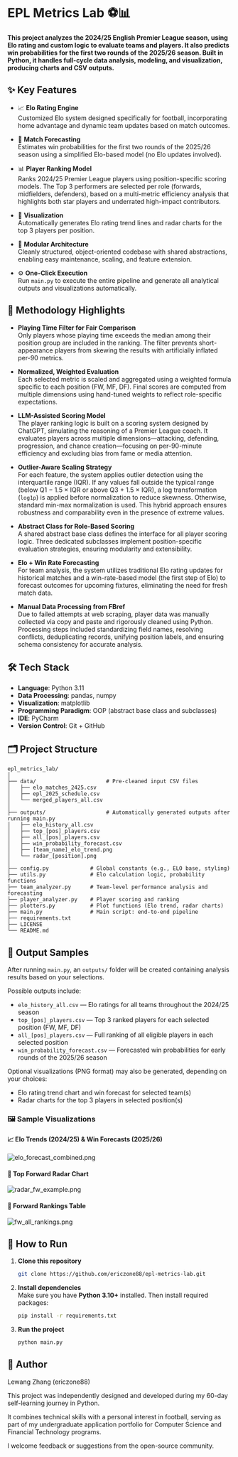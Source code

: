 # EPL Metrics Lab ⚽📊
**This project analyzes the 2024/25 English Premier League season, using Elo rating and custom logic to evaluate teams and players. It also predicts win probabilities for the first two rounds of the 2025/26 season. Built in Python, it handles full-cycle data analysis, modeling, and visualization, producing charts and CSV outputs.**


## ✨ Key Features

- 📈 **Elo Rating Engine**  
  Customized Elo system designed specifically for football, incorporating home advantage and dynamic team updates based on match outcomes.

- 📍 **Match Forecasting**  
  Estimates win probabilities for the first two rounds of the 2025/26 season using a simplified Elo-based model (no Elo updates involved).

- 📊 **Player Ranking Model**  
  Ranks 2024/25 Premier League players using position-specific scoring models. The Top 3 performers are selected per role (forwards, midfielders, defenders), based on a multi-metric efficiency analysis that highlights both star players and underrated high-impact contributors.

- 📎 **Visualization**  
  Automatically generates Elo rating trend lines and radar charts for the top 3 players per position.

- 🧠 **Modular Architecture**  
  Cleanly structured, object-oriented codebase with shared abstractions, enabling easy maintenance, scaling, and feature extension.

- ⚙️ **One-Click Execution**  
  Run `main.py` to execute the entire pipeline and generate all analytical outputs and visualizations automatically.


## 🧰 Methodology Highlights

- **Playing Time Filter for Fair Comparison**  
  Only players whose playing time exceeds the median among their position group are included in the ranking. The filter prevents short-appearance players from skewing the results with artificially inflated per-90 metrics.

- **Normalized, Weighted Evaluation**  
  Each selected metric is scaled and aggregated using a weighted formula specific to each position (FW, MF, DF). Final scores are computed from multiple dimensions using hand-tuned weights to reflect role-specific expectations.

- **LLM-Assisted Scoring Model**  
  The player ranking logic is built on a scoring system designed by ChatGPT, simulating the reasoning of a Premier League coach. It evaluates players across multiple dimensions—attacking, defending, progression, and chance creation—focusing on per-90-minute efficiency and excluding bias from fame or media attention.

- **Outlier-Aware Scaling Strategy**  
  For each feature, the system applies outlier detection using the interquartile range (IQR). If any values fall outside the typical range (below Q1 − 1.5 × IQR or above Q3 + 1.5 × IQR), a log transformation (`log1p`) is applied before normalization to reduce skewness. Otherwise, standard min-max normalization is used. This hybrid approach ensures robustness and comparability even in the presence of extreme values.

- **Abstract Class for Role-Based Scoring**  
  A shared abstract base class defines the interface for all player scoring logic. Three dedicated subclasses implement position-specific evaluation strategies, ensuring modularity and extensibility.

- **Elo + Win Rate Forecasting**  
For team analysis, the system utilizes traditional Elo rating updates for historical matches and a win-rate-based model (the first step of Elo) to forecast outcomes for upcoming fixtures, eliminating the need for fresh match data.

- **Manual Data Processing from FBref**  
  Due to failed attempts at web scraping, player data was manually collected via copy and paste and rigorously cleaned using Python. Processing steps included standardizing field names, resolving conflicts, deduplicating records, unifying position labels, and ensuring schema consistency for accurate analysis.


## 🛠 Tech Stack

- **Language**: Python 3.11
- **Data Processing**: pandas, numpy
- **Visualization**: matplotlib
- **Programming Paradigm**: OOP (abstract base class and subclasses)
- **IDE**: PyCharm
- **Version Control**: Git + GitHub


## 🗂️ Project Structure

```
epl_metrics_lab/
│
├── data/                      # Pre-cleaned input CSV files
│   ├── elo_matches_2425.csv
│   ├── epl_2025_schedule.csv
│   └── merged_players_all.csv
│
├── outputs/                   # Automatically generated outputs after running main.py
│   ├── elo_history_all.csv
│   ├── top_[pos]_players.csv
│   ├── all_[pos]_players.csv
│   ├── win_probability_forecast.csv
│   ├── [team_name]_elo_trend.png
│   └── radar_[position].png
│
├── config.py             # Global constants (e.g., ELO base, styling)
├── utils.py              # Elo calculation logic, probability functions
├── team_analyzer.py      # Team-level performance analysis and forecasting
├── player_analyzer.py    # Player scoring and ranking
├── plotters.py           # Plot functions (Elo trend, radar charts)
├── main.py               # Main script: end-to-end pipeline
├── requirements.txt
├── LICENSE
└── README.md
```


## 📂 Output Samples

After running `main.py`, an `outputs/` folder will be created containing analysis results based on your selections.

Possible outputs include:

- `elo_history_all.csv` — Elo ratings for all teams throughout the 2024/25 season  
- `top_[pos]_players.csv` — Top 3 ranked players for each selected position (FW, MF, DF)  
- `all_[pos]_players.csv` — Full ranking of all eligible players in each selected position  
- `win_probability_forecast.csv` — Forecasted win probabilities for early rounds of the 2025/26 season  

Optional visualizations (PNG format) may also be generated, depending on your choices:

- Elo rating trend chart and win forecast for selected team(s)  
- Radar charts for the top 3 players in selected position(s)

### 🖼️ Sample Visualizations

#### 📈 Elo Trends (2024/25) & Win Forecasts (2025/26)
![elo_forecast_combined.png](images/elo_forecast_combined.png)
#### 🧠 Top Forward Radar Chart
![radar_fw_example.png](images/radar_fw_example.png)
#### 🧾 Forward Rankings Table
![fw_all_rankings.png](images/fw_all_rankings.png)


## 🚀 How to Run

1. **Clone this repository**  
   ```bash
   git clone https://github.com/ericzone88/epl-metrics-lab.git
   ```

2. **Install dependencies**  
   Make sure you have **Python 3.10+** installed. Then install required packages:  
   ```bash
   pip install -r requirements.txt
   ```

3. **Run the project**  
   ```bash
   python main.py
   ```


## 👤 Author

Lewang Zhang (ericzone88)

This project was independently designed and developed during my 60-day self-learning journey in Python. 

It combines technical skills with a personal interest in football, serving as part of my undergraduate application portfolio for Computer Science and Financial Technology programs.  

I welcome feedback or suggestions from the open-source community.